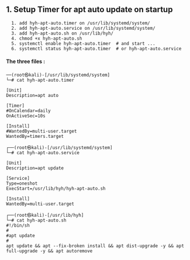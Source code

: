 ## 1. Setup Timer for apt auto update on startup

```
  1. add hyh-apt-auto.timer on /usr/lib/systemd/system/
  2. add hyh-apt-auto.service on /usr/lib/systemd/system/
  3. add hyh-apt-auto.sh on /usr/lib/hyh/
  4. chmod +x hyh-apt-auto.sh
  5. systemctl enable hyh-apt-auto.timer  # and start ...
  6. systemctl status hyh-apt-auto.timer  # or hyh-apt-auto.service
```
#### The three files :
```
──(root㉿kali)-[/usr/lib/systemd/system]
└─# cat hyh-apt-auto.timer 

[Unit]
Description=apt auto

[Timer]
#OnCalendar=daily
OnActiveSec=10s

[Install]
#WantedBy=multi-user.target
WantedBy=timers.target
```

```                                                                                                                                                   
┌──(root㉿kali)-[/usr/lib/systemd/system]
└─# cat hyh-apt-auto.service 

[Unit]
Description=apt update

[Service]
Type=oneshot
ExecStart=/usr/lib/hyh/hyh-apt-auto.sh

[Install]
WantedBy=multi-user.target
```

```
┌──(root㉿kali)-[/usr/lib/hyh]
└─# cat hyh-apt-auto.sh     
#!/bin/sh
#
#apt update
#
apt update && apt --fix-broken install && apt dist-upgrade -y && apt full-upgrade -y && apt autoremove
```

